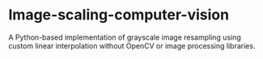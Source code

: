 # Image-scaling-computer-vision
A Python-based implementation of grayscale image resampling using custom linear interpolation without OpenCV or image processing libraries.
